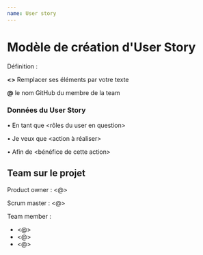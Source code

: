 ```yaml
---
name: User story
---
```

# Modèle de création d'User Story

Définition : 

**<>** Remplacer ses éléments par votre texte

**@** le nom GitHub du membre de la team

<h3>Données du User Story</h3>

• En tant que <rôles du user en question>

• Je veux que <action à réaliser>

• Afin de <bénéfice de cette action>

## Team sur le projet

Product owner : <@>

Scrum master : <@>

Team member :  
- <@>
- <@>
 - <@>
